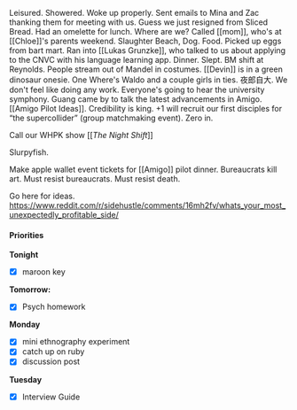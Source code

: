 Leisured. Showered. Woke up properly. Sent emails to Mina and Zac thanking them for meeting with us. Guess we just resigned from Sliced Bread. Had an omelette for lunch. Where are we? Called [[mom]], who's at [[Chloe]]'s parents weekend. Slaughter Beach, Dog. Food. Picked up eggs from bart mart. Ran into [[Lukas Grunzke]], who talked to us about applying to the CNVC with his language learning app. Dinner. Slept. BM shift at Reynolds. People stream out of Mandel in costumes. [[Devin]] is in a green dinosaur onesie. One Where's Waldo and a couple girls in ties. 夜郎自大. We don't feel like doing any work. Everyone's going to hear the university symphony. Guang came by to talk the latest advancements in Amigo. [[Amigo Pilot Ideas]]. Credibility is king. +1 will recruit our first disciples for “the supercollider” (group matchmaking event). Zero in.

Call our WHPK show [[*The Night Shift*]]

Slurpyfish.

Make apple wallet event tickets for [[Amigo]] pilot dinner.
Bureaucrats kill art. Must resist bureaucrats. Must resist death.

Go here for ideas. https://www.reddit.com/r/sidehustle/comments/16mh2fv/whats_your_most_unexpectedly_profitable_side/
#### Priorities
**Tonight** 
- [x] maroon key

**Tomorrow:**
- [x] Psych homework

**Monday**
- [x] mini ethnography experiment
- [x] catch up on ruby
- [x] discussion post

**Tuesday**
- [x] Interview Guide

